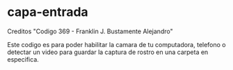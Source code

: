 # capa-entrada

Creditos "Codigo 369 - Franklin J. Bustamente Alejandro"

Este codigo es para poder habilitar la camara de tu computadora, telefono o detectar un video para guardar la captura de rostro en una carpeta en especifica. 
